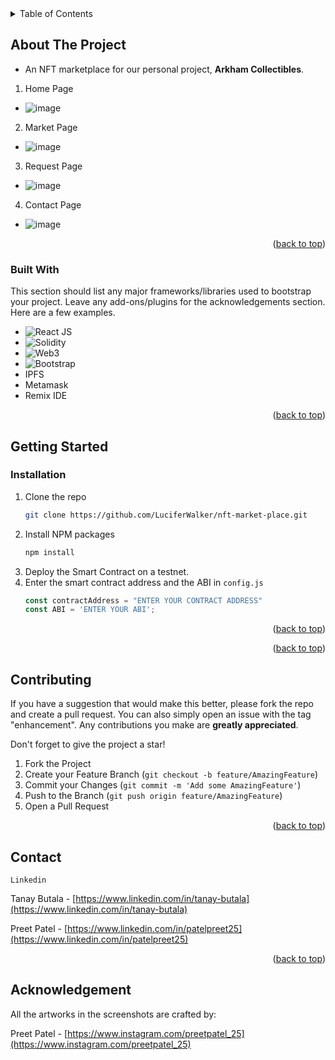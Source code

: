 <!-- TABLE OF CONTENTS -->
<details>
  <summary>Table of Contents</summary>
  <ol>
    <li>
      <a href="#about-the-project">About The Project</a>
      <ul>
        <li><a href="#built-with">Built With</a></li>
      </ul>
    </li>
    <li>
      <a href="#getting-started">Getting Started</a>
      <ul>
        <li><a href="#installation">Installation</a></li>
      </ul>
    </li>
    <li><a href="#contributing">Contributing</a></li>
    <li><a href="#contact">Contact</a></li>
    <li><a href="#acknowledgement">Acknowledgement</a></li>
  </ol>
</details>



<!-- ABOUT THE PROJECT -->
## About The Project

<!-- [![Product Name Screen Shot][product-screenshot]](https://example.com) -->
- An NFT marketplace for our personal project, **Arkham Collectibles**.
1. Home Page
 - ![image](https://user-images.githubusercontent.com/51413811/203613437-55bdd232-f095-46a9-a03b-f3ad01d53281.png)

2. Market Page
 - ![image](https://user-images.githubusercontent.com/51413811/203681600-5a26c707-26c0-49b2-999a-fe2284dd6fe0.png)

3. Request Page
 - ![image](https://user-images.githubusercontent.com/51413811/203682017-336e18b7-ead7-40a4-bdb1-7cf4385b24a9.png)

4. Contact Page
 - ![image](https://user-images.githubusercontent.com/51413811/203682111-06ca21bf-fe3d-4be8-a51b-684cee24fce9.png)


<p align="right">(<a href="#readme-top">back to top</a>)</p>

### Built With

This section should list any major frameworks/libraries used to bootstrap your project. Leave any add-ons/plugins for the acknowledgements section. Here are a few examples.

* ![React JS](https://img.shields.io/badge/React-20232A?style=for-the-badge&logo=react&logoColor=61DAFB)
* ![Solidity](https://img.shields.io/badge/Solidity-%23363636.svg?style=for-the-badge&logo=solidity&logoColor=white)
* ![Web3](https://img.shields.io/badge/web3.js-F16822?style=for-the-badge&logo=web3.js&logoColor=white)
* ![Bootstrap](https://img.shields.io/badge/bootstrap-%23563D7C.svg?style=for-the-badge&logo=bootstrap&logoColor=white)
* IPFS
* Metamask
* Remix IDE
<p align="right">(<a href="#readme-top">back to top</a>)</p>



<!-- GETTING STARTED -->
## Getting Started
<!-- ### Prerequisites

This is an example of how to list things you need to use the software and how to install them.
* npm
  ```sh
  npm install npm@latest -g
  ``` -->

### Installation

1. Clone the repo
   ```sh
   git clone https://github.com/LuciferWalker/nft-market-place.git
   ```
2. Install NPM packages
   ```sh
   npm install
   ```
3. Deploy the Smart Contract on a testnet.
4. Enter the smart contract address and the ABI in `config.js`
   ```js
   const contractAddress = "ENTER YOUR CONTRACT ADDRESS"
   const ABI = 'ENTER YOUR ABI';
   ```

<p align="right">(<a href="#readme-top">back to top</a>)</p>



<!-- USAGE EXAMPLES -->
<!-- ## Usage

Use this space to show useful examples of how a project can be used. Additional screenshots, code examples and demos work well in this space. You may also link to more resources.

_For more examples, please refer to the [Documentation](https://example.com)_ -->

<p align="right">(<a href="#readme-top">back to top</a>)</p>


<!-- CONTRIBUTING -->
## Contributing

If you have a suggestion that would make this better, please fork the repo and create a pull request. You can also simply open an issue with the tag "enhancement". Any contributions you make are **greatly appreciated**.

Don't forget to give the project a star! 

1. Fork the Project
2. Create your Feature Branch (`git checkout -b feature/AmazingFeature`)
3. Commit your Changes (`git commit -m 'Add some AmazingFeature'`)
4. Push to the Branch (`git push origin feature/AmazingFeature`)
5. Open a Pull Request

<p align="right">(<a href="#readme-top">back to top</a>)</p>


<!-- CONTACT -->
## Contact

`Linkedin`

<!-- https://img.shields.io/badge/-LinkedIn-black.svg?style=for-the-badge&logo=linkedin&colorB=555
 -->
Tanay Butala - [https://www.linkedin.com/in/tanay-butala](https://www.linkedin.com/in/tanay-butala)

Preet Patel - [https://www.linkedin.com/in/patelpreet25](https://www.linkedin.com/in/patelpreet25)


<p align="right">(<a href="#readme-top">back to top</a>)</p>


<!-- 
<!-- Acknowledgement -->
## Acknowledgement


All the artworks in the screenshots are crafted by:

Preet Patel - [https://www.instagram.com/preetpatel_25](https://www.instagram.com/preetpatel_25)

<!--
* [Choose an Open Source License](https://choosealicense.com)
* [GitHub Emoji Cheat Sheet](https://www.webpagefx.com/tools/emoji-cheat-sheet)
* [Malven's Flexbox Cheatsheet](https://flexbox.malven.co/)
* [Malven's Grid Cheatsheet](https://grid.malven.co/)
* [Img Shields](https://shields.io)
* [GitHub Pages](https://pages.github.com)
* [Font Awesome](https://fontawesome.com)
* [React Icons](https://react-icons.github.io/react-icons/search)

<p align="right">(<a href="#readme-top">back to top</a>)</p> -->
 


<!-- MARKDOWN LINKS & IMAGES -->
<!-- https://www.markdownguide.org/basic-syntax/#reference-style-links -->
<!-- [linkedin-shield]: https://img.shields.io/badge/-LinkedIn-black.svg?style=for-the-badge&logo=linkedin&colorB=555
[linkedin-preet-url]: https://www.linkedin.com/in/patelpreet25 -->
